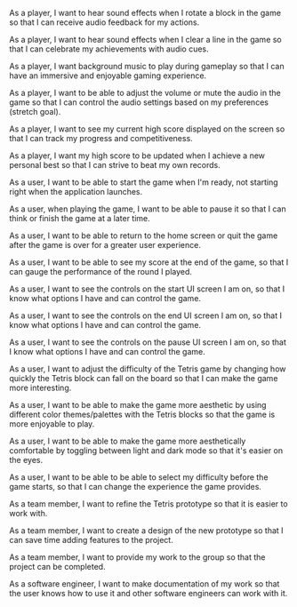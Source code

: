 As a player, I want to hear sound effects when I rotate a block in the game so that I can receive audio feedback for my actions.

As a player, I want to hear sound effects when I clear a line in the game so that I can celebrate my achievements with audio cues.

As a player, I want background music to play during gameplay so that I can have an immersive and enjoyable gaming experience.

As a player, I want to be able to adjust the volume or mute the audio in the game so that I can control the audio settings based on my preferences (stretch goal).

As a player, I want to see my current high score displayed on the screen so that I can track my progress and competitiveness.

As a player, I want my high score to be updated when I achieve a new personal best so that I can strive to beat my own records.

As a user, I want to be able to start the game when I'm ready, not starting right when the application launches. 

As a user, when playing the game, I want to be able to pause it so that I can think or finish the game at a later time.

As a user, I want to be able to return to the home screen or quit the game after the game is over for a greater user experience.

As a user, I want to be able to see my score at the end of the game, so that I can gauge the performance of the round I played.

As a user, I want to see the controls on the start UI screen I am on, so that I know what options I have and can control the game. 

As a user, I want to see the controls on the end UI screen I am on, so that I know what options I have and can control the game. 

As a user, I want to see the controls on the pause UI screen I am on, so that I know what options I have and can control the game.

As a user, I want to adjust the difficulty of the Tetris game by changing how quickly the Tetris block can fall on the board so that I can make the game more interesting. 

As a user, I want to be able to make the game more aesthetic by using different color themes/palettes with the Tetris blocks so that the game is more enjoyable to play.

As a user, I want to be able to make the game more aesthetically comfortable by toggling between light and dark mode so that it's easier on the eyes. 

As a user, I want to be able to be able to select my difficulty before the game starts, so that I can change the experience the game provides.

As a team member, I want to refine the Tetris prototype so that it is easier to work with.

As a team member, I want to create a design of the new prototype so that I can save time adding features to the project.

As a team member, I want to provide my work to the group so that the project can be completed.

As a software engineer, I want to make documentation of my work so that the user knows how to use it and other software engineers can work with it.
